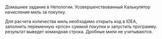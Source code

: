 Домашнее задание в Нетологии. Усовершенствованный Калькулятор начисления миль за покупку.

Для расчета количества миль необходимо открыть код в IDEA, заполнить переменную «price» суммой покупки и запустить программу. результат выведет командная строка. Дробные мили не учитываются.